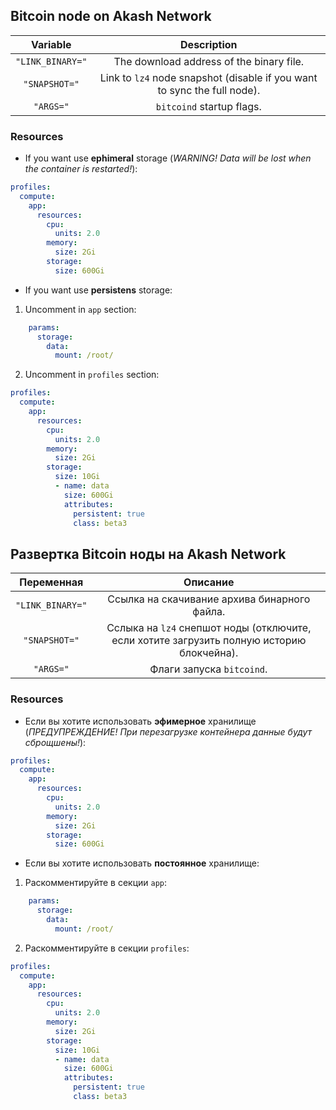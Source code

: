 ## Bitcoin node on Akash Network

|Variable|Description|
| :-------: | :-------: |
|`"LINK_BINARY="`|  The download address of the binary file.|
|`"SNAPSHOT="`|  Link to `lz4` node snapshot (disable if you want to sync the full node).|
|`"ARGS="`|  `bitcoind` startup flags.|

### Resources

- If you want use **ephimeral** storage  (*WARNING! Data will be lost when the container is restarted!*):
```yaml
profiles:
  compute:
    app:
      resources:
        cpu:
          units: 2.0
        memory:
          size: 2Gi
        storage:
          size: 600Gi
```

- If you want use **persistens** storage:

1. Uncomment in `app` section:
```yaml
    params:
      storage:
        data:
          mount: /root/
```
2. Uncomment in `profiles` section:
```yaml
profiles:
  compute:
    app:
      resources:
        cpu:
          units: 2.0
        memory:
          size: 2Gi
        storage:
          size: 10Gi 
          - name: data
            size: 600Gi
            attributes:
              persistent: true
              class: beta3
```

## Развертка Bitcoin ноды на Akash Network

|Переменная|Описание|
| :-------: | :-------: |
|`"LINK_BINARY="`|  Ссылка на скачивание архива бинарного файла.|
|`"SNAPSHOT="`|  Сслыка на `lz4` снепшот ноды (отключите, если хотите загрузить полную историю блокчейна).|
|`"ARGS="`|  Флаги запуска `bitcoind`. |

### Resources

- Если вы хотите использовать **эфимерное** хранилище  (*ПРЕДУПРЕЖДЕНИЕ! При перезагрузке контейнера данные будут сброщшены!*):
```yaml
profiles:
  compute:
    app:
      resources:
        cpu:
          units: 2.0
        memory:
          size: 2Gi
        storage:
          size: 600Gi
```

- Если вы хотите использовать **постоянное** хранилище:

1. Раскомментируйте в секции `app`:
```yaml
    params:
      storage:
        data:
          mount: /root/
```
2. Раскомментируйте в секции `profiles`:
```yaml
profiles:
  compute:
    app:
      resources:
        cpu:
          units: 2.0
        memory:
          size: 2Gi
        storage:
          size: 10Gi 
          - name: data
            size: 600Gi
            attributes:
              persistent: true
              class: beta3
```

